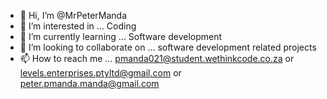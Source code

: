 - 👋 Hi, I’m @MrPeterManda
- 👀 I’m interested in ... Coding
- 🌱 I’m currently learning ... Software development
- 💞️ I’m looking to collaborate on ... software development related projects
- 📫 How to reach me ... pmanda021@student.wethinkcode.co.za or levels.enterprises.ptyltd@gmail.com or peter.pmanda.manda@gmail.com

<!---
MrPeterManda/MrPeterManda is a ✨ special ✨ repository because its `README.md` (this file) appears on your GitHub profile.
You can click the Preview link to take a look at your changes.
--->
